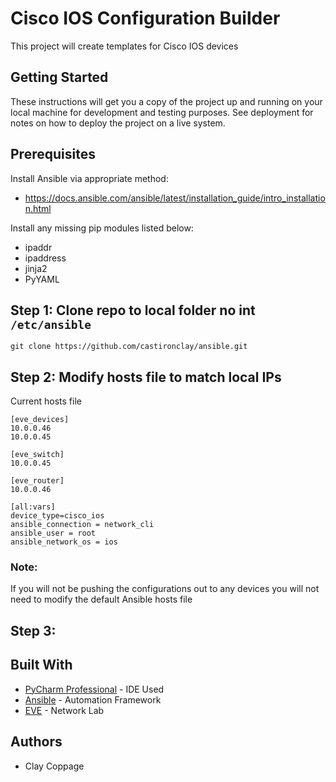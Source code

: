 # Cisco IOS Configuration Builder
This project will create templates for Cisco IOS devices

## Getting Started
These instructions will get you a copy of the project up and running on your local machine for development and testing purposes. See deployment for notes on how to deploy the project on a live system.

## Prerequisites
Install Ansible via appropriate method:
- https://docs.ansible.com/ansible/latest/installation_guide/intro_installation.html

Install any missing pip modules listed below:
- ipaddr
- ipaddress
- jinja2
- PyYAML

## Step 1: Clone repo to local folder no int ```/etc/ansible```
```git clone https://github.com/castironclay/ansible.git```

## Step 2: Modify hosts file to match local IPs
Current hosts file
```
[eve_devices]
10.0.0.46
10.0.0.45

[eve_switch]
10.0.0.45

[eve_router]
10.0.0.46

[all:vars]
device_type=cisco_ios
ansible_connection = network_cli
ansible_user = root
ansible_network_os = ios                    
```
### Note: 
If you will not be pushing the configurations out to any devices you will not need to modify the default Ansible hosts file

## Step 3: 

## Built With
* [PyCharm Professional](https://www.jetbrains.com/pycharm/) - IDE Used
* [Ansible](https://www.ansible.com/) - Automation Framework
* [EVE](http://www.eve-ng.net/) - Network Lab

## Authors
- Clay Coppage
